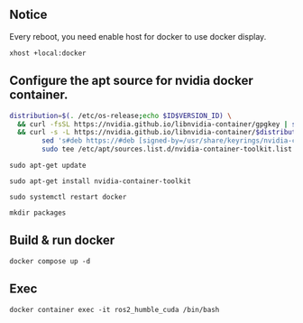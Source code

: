 ## Notice
Every reboot, you need enable host for docker to use docker display.

`xhost +local:docker`

## Configure the apt source for nvidia docker container.
``` bash
distribution=$(. /etc/os-release;echo $ID$VERSION_ID) \
  && curl -fsSL https://nvidia.github.io/libnvidia-container/gpgkey | sudo gpg --dearmor -o /usr/share/keyrings/nvidia-container-toolkit-keyring.gpg \
  && curl -s -L https://nvidia.github.io/libnvidia-container/$distribution/libnvidia-container.list | \
        sed 's#deb https://#deb [signed-by=/usr/share/keyrings/nvidia-container-toolkit-keyring.gpg] https://#g' | \
        sudo tee /etc/apt/sources.list.d/nvidia-container-toolkit.list
```

`sudo apt-get update`

`sudo apt-get install nvidia-container-toolkit`

`sudo systemctl restart docker`

`mkdir packages`


## Build & run docker
`docker compose up -d`

## Exec 

`docker container exec -it ros2_humble_cuda /bin/bash`

